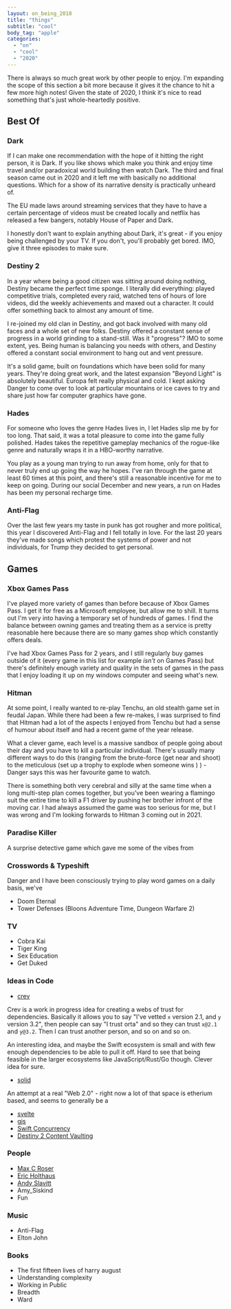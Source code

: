 ```yaml
---
layout: on_being_2018
title: "things"
subtitle: "cool"
body_tag: "apple"
categories:
  - "on"
  - "cool"
  - "2020"
---
```


There is always so much great work by other people to enjoy. I'm expanding the scope of this section a bit more because
it gives it the chance to hit a few more high notes! Given the state of 2020, I think it's nice to read something that's
just whole-heartedly positive.

## Best Of

### Dark

If I can make one recommendation with the hope of it hitting the right person, it is Dark. If you like shows which make
you think and enjoy time travel and/or paradoxical world building then watch Dark. The third and final season came out
in 2020 and it left me with basically no additional questions. Which for a show of its narrative density is practically
unheard of.

The EU made laws around streaming services that they have to have a certain percentage of videos must be created locally
and netflix has released a few bangers, notably House of Paper and Dark.

I honestly don't want to explain anything about Dark, it's great - if you enjoy being challenged by your TV. If you
don't, you'll probably get bored. IMO, give it three episodes to make sure.

### Destiny 2

In a year where being a good citizen was sitting around doing nothing, Destiny became the perfect time sponge. I
literally did everything: played competitive trials, completed every raid, watched tens of hours of lore videos, did the
weekly achievements and maxed out a character. It could offer something back to almost any amount of time.

I re-joined my old clan in Destiny, and got back involved with many old faces and a whole set of new folks. Destiny
offered a constant sense of progress in a world grinding to a stand-still. Was it "progress"? IMO to some extent, yes.
Being human is balancing you needs with others, and Destiny offered a constant social environment to hang out and vent
pressure.

It's a solid game, built on foundations which have been solid for many years. They're doing great work, and the latest
expansion "Beyond Light" is absolutely beautiful. Europa felt really physical and cold. I kept asking Danger to come
over to look at particular mountains or ice caves to try and share just how far computer graphics have gone.

### Hades

For someone who loves the genre Hades lives in, I let Hades slip me by for too long. That said, it was a total pleasure
to come into the game fully polished. Hades takes the repetitive gameplay mechanics of the rogue-like genre and
naturally wraps it in a HBO-worthy narrative.

You play as a young man trying to run away from home, only for that to never truly end up going the way he hopes. I've
ran through the game at least 60 times at this point, and there's still a reasonable incentive for me to keep on going.
During our social December and new years, a run on Hades has been my personal recharge time.

### Anti-Flag

Over the last few years my taste in punk has got rougher and more political, this year I discovered Anti-Flag and I fell
totally in love. For the last 20 years they've made songs which protest the systems of power and not individuals, for
Trump they decided to get personal.

## Games

### Xbox Games Pass

I've played more variety of games than before because of Xbox Games Pass. I get it for free as a Microsoft employee, but
allow me to shill. It turns out I'm very into having a temporary set of hundreds of games. I find the balance between
owning games and treating them as a service is pretty reasonable here because there are so many games shop which
constantly offers deals.

I've had Xbox Games Pass for 2 years, and I still regularly buy games outside of it (every game in this list for example
_isn't_ on Games Pass) but there's definitely enough variety and quality in the sets of games in the pass that I enjoy
loading it up on my windows computer and seeing what's new.

### Hitman

At some point, I really wanted to re-play Tenchu, an old stealth game set in feudal Japan. While there had been a few
re-makes, I was surprised to find that Hitman had a lot of the aspects I enjoyed from Tenchu but had a sense of humour
about itself and had a recent game of the year release.

What a clever game, each level is a massive sandbox of people going about their day and you have to kill a particular
individual. There's usually many different ways to do this (ranging from the brute-force (get near and shoot) to the
meticulous (set up a trophy to explode when someone wins ) ) - Danger says this was her favourite game to watch.

There is something both very cerebral and silly at the same time when a long multi-step plan comes together, but you've
been wearing a flamingo suit the entire time to kill a F1 driver by pushing her brother infront of the moving car. I had
always assumed the game was too serious for me, but I was wrong and I'm looking forwards to Hitman 3 coming out in 2021.

### Paradise Killer

A surprise detective game which gave me some of the vibes from

### Crosswords & Typeshift

Danger and I have been consciously trying to play word games on a daily basis, we've

- Doom Eternal
- Tower Defenses (Bloons Adventure Time, Dungeon Warfare 2)

### TV

- Cobra Kai
- Tiger King
- Sex Education
- Get Duked

### Ideas in Code

- [crev](https://github.com/crev-dev/cargo-crev)

Crev is a work in progress idea for creating a webs of trust for dependencies. Basically it allows you to say "I've
vetted `x` version 2.1, and `y` version 3.2", then people can say "I trust orta" and so they can trust `x@2.1` and
`y@3.2`. Then I can trust another person, and so on and so on.

An interesting idea, and maybe the Swift ecosystem is small and with few enough dependencies to be able to pull it off.
Hard to see that being feasible in the larger ecosystems like JavaScript/Rust/Go though. Clever idea for sure.

- [solid](https://solidproject.org)

An attempt at a real "Web 2.0" - right now a lot of that space is etherium based, and seems to generally be a

- [svelte](https://svelte.dev)
- [gjs](https://gjs.guide)
- [Swift Concurrency](https://github.com/DougGregor/swift-evolution/blob/structured-concurrency/proposals/nnnn-structured-concurrency.md)
- [Destiny 2 Content Vaulting](https://www.bungie.net/en/Explore/Detail/News/49189)

### People

- [Max C Roser](https://twitter.com/MaxCRoser)
- [Eric Holthaus](https://twitter.com/EricHolthaus)
- [Andy Slavitt](https://twitter.com/ASlavitt)
- Amy_Siskind
- Fun

### Music

- Anti-Flag
- Elton John

### Books

- The first fifteen lives of harry august
- Understanding complexity
- Working in Public
- Breadth
- Ward
